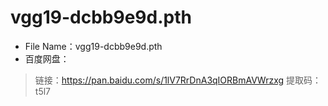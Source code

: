 # vgg19-dcbb9e9d.pth

- File Name：vgg19-dcbb9e9d.pth
- 百度网盘：

> 链接：https://pan.baidu.com/s/1lV7RrDnA3qIORBmAVWrzxg 
> 提取码：t5l7

